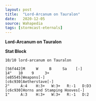 ```yaml
---
layout: post
title:  "Lord-Arcanum on Tauralon"
date:   2020-12-05
source: Wahapedia
tags: [stormcast-eternals]
---
```


**Lord-Arcanum on Tauralon**

**Stat Block**
```
10/10 lord-arcanum on Tauralon
```

```
[56f442]M     W     B     Sa    [-]
14"   10    9     3+    
[e85545]Weapons[-]
[c6c930]Aetherstave[-]
2"     A:4    H:3+   W:3+   R:-1   D:D3  
[c6c930]Horns and Stamping Hooves[-]
1"     A:3    H:3+   W:3+   R:-1   D:2   
```


